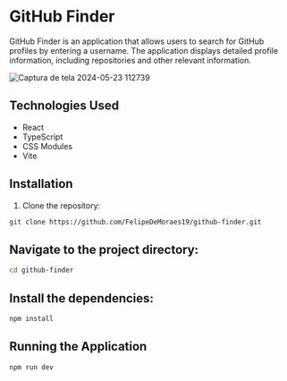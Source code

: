 # GitHub Finder

GitHub Finder is an application that allows users to search for GitHub profiles by entering a username. The application displays detailed profile information, including repositories and other relevant information.

![Captura de tela 2024-05-23 112739](https://github.com/FelipeDeMoraes19/GitHub-Finder/assets/133254329/c8984b84-a98a-4da5-a4c6-e7c43277e143)


## Technologies Used

- React
- TypeScript
- CSS Modules
- Vite

## Installation

1. Clone the repository:

```bash
git clone https://github.com/FelipeDeMoraes19/github-finder.git
```
## Navigate to the project directory:

```bash
cd github-finder
```
## Install the dependencies:
```bash
npm install
```
## Running the Application
```bash
npm run dev
```
